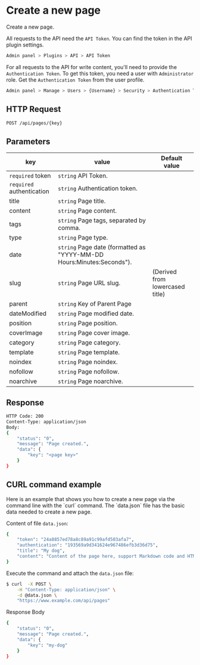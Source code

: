 # Create a new page
<!-- position: 4 -->

Create a new page.

All requests to the API need the `API Token`. You can find the token in the API plugin settings.

```bash
Admin panel > Plugins > API > API Token
```

For all requests to the API for write content, you'll need to provide the `Authentication Token`. To get this token, you need a user with `Administrator` role. Get the `Authentication Token` from the user profile.

```bash
Admin panel > Manage > Users > {Username} > Security > Authentication Token
```

<h2 id="request">HTTP Request</h2>

```bash
POST /api/pages/{key}
```

<h2 id="parameters">Parameters</h2>

| key | value | Default value |
|-----|-------|---------------|
| `required` token | `string` API Token. | |
| `required` authentication | `string` Authentication token. | |
| title | `string` Page title. | |
| content | `string` Page content. | |
| tags | `string` Page tags, separated by comma. | |
| type | `string` Page type. | |
| date | `string` Page date (formatted as "YYYY-MM-DD Hours:Minutes:Seconds"). | |
| slug | `string` Page URL slug. | (Derived from lowercased title) |
| parent | `string` Key of Parent Page |  |
| dateModified | `string` Page modified date. | |
| position | `string` Page position. | |
| coverImage | `string` Page cover image. | |
| category | `string` Page category. | |
| template | `string` Page template. | |
| noindex | `string` Page noindex. | |
| nofollow | `string` Page nofollow. | |
| noarchive | `string` Page noarchive. | |

<h2 id="response">Response</h2>

```bash
HTTP Code: 200
Content-Type: application/json
Body:
{
	"status": "0",
	"message": "Page created.",
	"data": {
		"key": "<page key>"
	}
}
```

<h2 id="curl-example">CURL command example</h2>
Here is an example that shows you how to create a new page via the command line with the `curl` command. The `data.json` file has the basic data needed to create a new page.

Content of file `data.json`:

```bash
{
	"token": "24a8857ed78a8c89a91c99afd503afa7",
	"authentication": "193569a9d341624e967486efb3d36d75",
	"title": "My dog",
	"content": "Content of the page here, support Markdown code and HTML code."
}
```

Execute the command and attach the `data.json` file:

```bash
$ curl  -X POST \
	-H "Content-Type: application/json" \
	-d @data.json \
	"https://www.example.com/api/pages"
```

Response Body

```bash
{
	"status": "0",
	"message": "Page created.",
	"data": {
		"key": "my-dog"
	}
}
```
